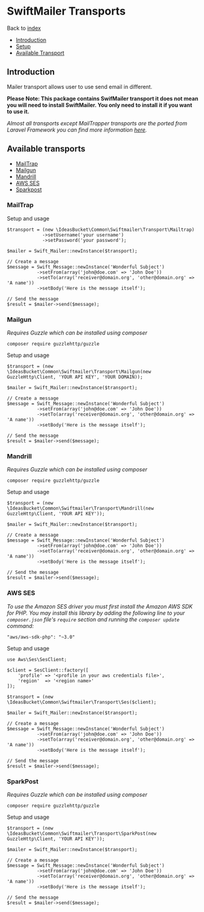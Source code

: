 # SwiftMailer Transports
Back to [index](../index.md)

- [Introduction](#introduction)
- [Setup](#setup)
- [Available Transport](#available-transport)

<a name="introduction"></a>
## Introduction
Mailer transport allows user to use send email in different. 

**Please Note: This package contains SwifMailer transport it does not mean you will need to install SwiftMailer. You only need to install it if you want to use it.**

_Almost all transports except MailTrapper transports are the ported from Laravel Framework you can find more information [here](https://laravel.com/docs/5.3/mail#introduction)._
 
 <a name="available-transport"></a>
 ## Available transports
- [MailTrap](#mailtrap)
- [Mailgun](#mailgun)
- [Mandrill](#mandrill)
- [AWS SES](#ses)
- [Sparkpost](#spark)

<a name="mailtrap"></a>
### MailTrap
Setup and usage

    $transport = (new \IdeasBucket\Common\Swiftmailer\Transport\Mailtrap)
                 ->setUsername('your username')
                 ->setPassword('your password');
                 
    $mailer = Swift_Mailer::newInstance($transport);
    
    // Create a message
    $message = Swift_Message::newInstance('Wonderful Subject')
               ->setFrom(array('john@doe.com' => 'John Doe'))
               ->setTo(array('receiver@domain.org', 'other@domain.org' => 'A name'))
               ->setBody('Here is the message itself');
    
    // Send the message
    $result = $mailer->send($message); 

<a name="mailgun"></a>
### Mailgun

*Requires Guzzle which can be installed using composer*

    composer require guzzlehttp/guzzle

Setup and usage

    $transport = (new \IdeasBucket\Common\Swiftmailer\Transport\Mailgun(new GuzzleHttp\Client, 'YOUR API KEY', 'YOUR DOMAIN));
                 
    $mailer = Swift_Mailer::newInstance($transport);
    
    // Create a message
    $message = Swift_Message::newInstance('Wonderful Subject')
               ->setFrom(array('john@doe.com' => 'John Doe'))
               ->setTo(array('receiver@domain.org', 'other@domain.org' => 'A name'))
               ->setBody('Here is the message itself');
    
    // Send the message
    $result = $mailer->send($message);
          
<a name="mandrill"></a>
### Mandrill

*Requires Guzzle which can be installed using composer*

    composer require guzzlehttp/guzzle

Setup and usage

    $transport = (new \IdeasBucket\Common\Swiftmailer\Transport\Mandrill(new GuzzleHttp\Client, 'YOUR API KEY'));
                 
    $mailer = Swift_Mailer::newInstance($transport);
    
    // Create a message
    $message = Swift_Message::newInstance('Wonderful Subject')
               ->setFrom(array('john@doe.com' => 'John Doe'))
               ->setTo(array('receiver@domain.org', 'other@domain.org' => 'A name'))
               ->setBody('Here is the message itself');
    
    // Send the message
    $result = $mailer->send($message);
                   
<a name="ses"></a>
### AWS SES

*To use the Amazon SES driver you must first install the Amazon AWS SDK for PHP. You may install this library by adding the following line to your `composer.json` file's `require` section and running the `composer update` command:*

    "aws/aws-sdk-php": "~3.0"

Setup and usage

    use Aws\Ses\SesClient;
    
    $client = SesClient::factory([
        'profile' => '<profile in your aws credentials file>',
        'region'  => '<region name>'
    ]);
    
    $transport = (new \IdeasBucket\Common\Swiftmailer\Transport\Ses($client);
                 
    $mailer = Swift_Mailer::newInstance($transport);
    
    // Create a message
    $message = Swift_Message::newInstance('Wonderful Subject')
               ->setFrom(array('john@doe.com' => 'John Doe'))
               ->setTo(array('receiver@domain.org', 'other@domain.org' => 'A name'))
               ->setBody('Here is the message itself');
    
    // Send the message
    $result = $mailer->send($message);
                        
<a name="sparkpost"></a>
### SparkPost

*Requires Guzzle which can be installed using composer*

    composer require guzzlehttp/guzzle

Setup and usage

    $transport = (new \IdeasBucket\Common\Swiftmailer\Transport\SparkPost(new GuzzleHttp\Client, 'YOUR API KEY'));
                 
    $mailer = Swift_Mailer::newInstance($transport);
    
    // Create a message
    $message = Swift_Message::newInstance('Wonderful Subject')
               ->setFrom(array('john@doe.com' => 'John Doe'))
               ->setTo(array('receiver@domain.org', 'other@domain.org' => 'A name'))
               ->setBody('Here is the message itself');
    
    // Send the message
    $result = $mailer->send($message);                     
    